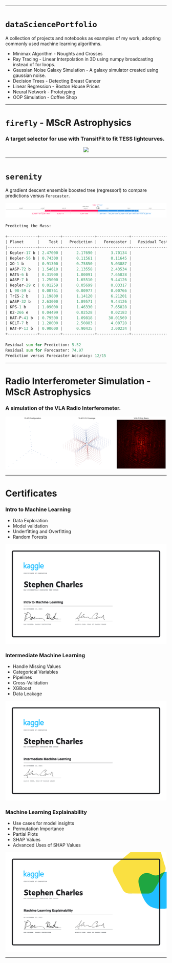 ***
# **`dataSciencePortfolio`**
A collection of projects and notebooks as examples of my work, adopting commonly used machine learning algorithms.
- Minimax Algorithm \- Noughts and Crosses
- Ray Tracing \- Linear Interpolation in 3D using numpy broadcasting instead of for loops.
- Gaussian Noise Galaxy Simulation \- A galaxy simulator created using gaussian noise.
- Decision Trees - Detecting Breast Cancer
- Linear Regression - Boston House Prices
- Neural Network - Prototyping
- OOP Simulation - Coffee Shop
***
# **`firefly` - MScR Astrophysics**
### A target selector for use with TransitFit to fit TESS lightcurves.
<p align="center">
  <img src="https://raw.githubusercontent.com/sourestdeeds/firefly/main/firefly/data/filter_0.png?token=ACSJ3D7C7KDFPAFUZD7RNULAK7E6A">
</p>

***

# **`serenity`**

A gradient descent ensemble boosted tree (regressor!) to compare predictions versus `Forecaster`. 

<p align="center">
  <img src="https://github.com/sourestdeeds/dataSciencePortfolio/blob/main/Project%20Serenity/shap2.png">
</p>

```python
Predicting the Mass:

+-------------+---------+--------------+--------------+----------------------------+----------------------------+---------------------------+
| Planet      |    Test |   Prediction |   Forecaster |   Residual Test-Prediction |   Residual Test-Forecaster | Prediction < Forecaster   |
|-------------+---------+--------------+--------------+----------------------------+----------------------------+---------------------------|
| Kepler-17 b | 2.47000 |      2.17690 |      3.70134 |                    0.29310 |                    1.23134 | True                      |
| Kepler-56 b | 0.74300 |      0.11561 |      0.11645 |                    0.62739 |                    0.62655 | False                     |
| XO-1 b      | 0.91300 |      0.75850 |      5.03887 |                    0.15450 |                    4.12587 | True                      |
| WASP-72 b   | 1.54610 |      2.13558 |      2.43534 |                    0.58948 |                    0.88924 | True                      |
| HATS-6 b    | 0.31900 |      1.00091 |      7.65828 |                    0.68191 |                    7.33928 | True                      |
| WASP-7 b    | 1.25000 |      1.65510 |      9.44126 |                    0.40510 |                    8.19126 | True                      |
| Kepler-29 c | 0.01259 |      0.05699 |      0.03317 |                    0.04440 |                    0.02058 | False                     |
| L 98-59 c   | 0.00761 |      0.00977 |      0.00766 |                    0.00216 |                    0.00005 | False                     |
| TrES-2 b    | 1.19800 |      1.14120 |      6.21201 |                    0.05680 |                    5.01401 | True                      |
| WASP-32 b   | 2.63000 |      1.89571 |      9.44126 |                    0.73429 |                    6.81126 | True                      |
| KPS-1 b     | 1.09000 |      1.46330 |      7.65828 |                    0.37330 |                    6.56828 | True                      |
| K2-266 e    | 0.04499 |      0.02528 |      0.02183 |                    0.01971 |                    0.02316 | True                      |
| HAT-P-41 b  | 0.79500 |      1.09818 |     30.01569 |                    0.30318 |                   29.22069 | True                      |
| KELT-7 b    | 1.28000 |      2.50883 |      4.08728 |                    1.22883 |                    2.80728 | True                      |
| HAT-P-13 b  | 0.90600 |      0.90435 |      3.00234 |                    0.00165 |                    2.09634 | True                      |
+-------------+---------+--------------+--------------+----------------------------+----------------------------+---------------------------+

Residual sum for Prediction: 5.52
Residual sum for Forecaster: 74.97
Prediction versus Forecaster Accuracy: 12/15
```


***
# Radio Interferometer Simulation - MScR Astrophysics
### A simulation of the VLA Radio Interferometer.
   
<p align="center">
  <img src="https://github.com/sourestdeeds/dataSciencePortfolio/blob/main/Radio%20Interferometer%20Simulation/output1.png">
</p>

***
# Certificates

### Intro to Machine Learning

- Data Exploration
- Model validation
- Underfitting and Overfitting
- Random Forests

<p align="center">
  <img src="https://github.com/sourestdeeds/dataSciencePortfolio/blob/main/Certificates/Stephen%20Charles%20-%20Intro%20to%20Machine%20Learning.png">
</p>

### Intermediate Machine Learning

- Handle Missing Values
- Categorical Variables
- Pipelines
- Cross-Validation
- XGBoost
- Data Leakage

<p align="center">
  <img src="https://github.com/sourestdeeds/dataSciencePortfolio/blob/main/Certificates/Stephen%20Charles%20-%20Intermediate%20Machine%20Learning.png">
</p>

### Machine Learning Explainability

- Use cases for model insights
- Permutation Importance
- Partial Plots
- SHAP Values
- Advanced Uses of SHAP Values

<p align="center">
  <img src="https://github.com/sourestdeeds/dataSciencePortfolio/blob/main/Certificates/Stephen%20Charles%20-%20Machine%20Learning%20Explainability.png">
</p>

***

